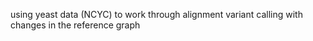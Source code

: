 using yeast data (NCYC) to work through alignment variant calling with changes in the reference graph
